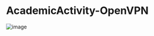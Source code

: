 # AcademicActivity-OpenVPN

![image](https://github.com/Lowez/AcademicActivity-OpenVPN/assets/91566814/1e7bb8aa-12b1-4de2-bae7-6cee74dd7f8c)
